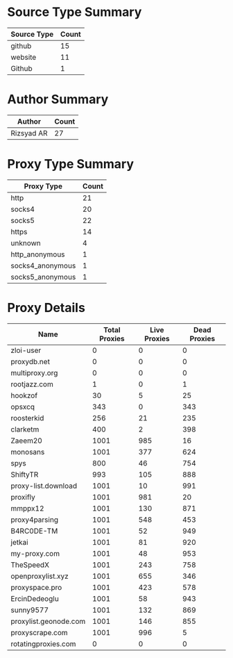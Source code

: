 # Source Type Summary

| Source Type | Count |
|-------------|-------|
| github | 15 |
| website | 11 |
| Github | 1 |


# Author Summary

| Author | Count |
|--------|-------|
| Rizsyad AR | 27 |


# Proxy Type Summary

| Proxy Type | Count |
|------------|-------|
| http | 21 |
| socks4 | 20 |
| socks5 | 22 |
| https | 14 |
| unknown | 4 |
| http_anonymous | 1 |
| socks4_anonymous | 1 |
| socks5_anonymous | 1 |


# Proxy Details

| Name | Total Proxies | Live Proxies | Dead Proxies |
|------|---------------|--------------|---------------|
| zloi-user | 0 | 0 | 0 |
| proxydb.net | 0 | 0 | 0 |
| multiproxy.org | 0 | 0 | 0 |
| rootjazz.com | 1 | 0 | 1 |
| hookzof | 30 | 5 | 25 |
| opsxcq | 343 | 0 | 343 |
| roosterkid | 256 | 21 | 235 |
| clarketm | 400 | 2 | 398 |
| Zaeem20 | 1001 | 985 | 16 |
| monosans | 1001 | 377 | 624 |
| spys | 800 | 46 | 754 |
| ShiftyTR | 993 | 105 | 888 |
| proxy-list.download | 1001 | 10 | 991 |
| proxifly | 1001 | 981 | 20 |
| mmppx12 | 1001 | 130 | 871 |
| proxy4parsing | 1001 | 548 | 453 |
| B4RC0DE-TM | 1001 | 52 | 949 |
| jetkai | 1001 | 81 | 920 |
| my-proxy.com | 1001 | 48 | 953 |
| TheSpeedX | 1001 | 243 | 758 |
| openproxylist.xyz | 1001 | 655 | 346 |
| proxyspace.pro | 1001 | 423 | 578 |
| ErcinDedeoglu | 1001 | 58 | 943 |
| sunny9577 | 1001 | 132 | 869 |
| proxylist.geonode.com | 1001 | 146 | 855 |
| proxyscrape.com | 1001 | 996 | 5 |
| rotatingproxies.com | 0 | 0 | 0 |
